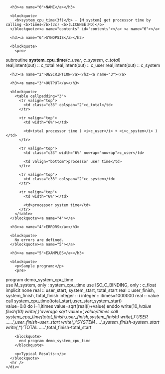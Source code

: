 <?
<body?>
<!DOCTYPE html PUBLIC "-//W3C//DTD XHTML 1.0 Transitional//EN"
    "http://www.w3.org/TR/xhtml1/DTD/xhtml1-transitional.dtd">

<html xmlns="http://www.w3.org/1999/xhtml">
<head>
  <meta name="generator" content="HTML Tidy for Cygwin (vers 25 March 2009), see www.w3.org" />

  <title></title>
</head>

<body>
  <div id="Container">
    <div id="Content">
      <div class="c32"></div><a name="0"></a>

      <h3><a name="0">NAME</a></h3>

      <blockquote>
        <b>system_cpu_time(3f)</b> - [M_system] get processor time by calling <b>times</b>(3c) <b>(LICENSE:PD)</b>
      </blockquote><a name="contents" id="contents"></a> <a name="6"></a>

      <h3><a name="6">SYNOPSIS</a></h3>

      <blockquote>
        <pre>
subroutine <b>system_cpu_time</b>(<i>c_user</i>, <i>c_system</i>, <i>c_total</i>)
<br />        real,intent(out) :: c_total
        real,intent(out) :: c_user
        real,intent(out) :: c_system
<br />
</pre>
      </blockquote><a name="2"></a>

      <h3><a name="2">DESCRIPTION</a></h3><a name="3"></a>

      <h3><a name="3">OUTPUT</a></h3>

      <blockquote>
        <table cellpadding="3">
          <tr valign="top">
            <td class="c33" colspan="2">c_total</td>
          </tr>

          <tr valign="top">
            <td width="6%"></td>

            <td>total processor time ( <i>c_user</i> + <i>c_system</i> )</td>
          </tr>

          <tr valign="top">
            <td class="c33" width="6%" nowrap="nowrap">c_user</td>

            <td valign="bottom">processor user time</td>
          </tr>

          <tr valign="top">
            <td class="c33" colspan="2">c_system</td>
          </tr>

          <tr valign="top">
            <td width="6%"></td>

            <td>processor system time</td>
          </tr>
        </table>
      </blockquote><a name="4"></a>

      <h3><a name="4">ERRORS</a></h3>

      <blockquote>
        No errors are defined.
      </blockquote><a name="5"></a>

      <h3><a name="5">EXAMPLES</a></h3>

      <blockquote>
        <p>Sample program:</p>
        <pre>
   program demo_system_cpu_time
<br />   use M_system, only : system_cpu_time
   use ISO_C_BINDING, only : c_float
   implicit none
   real    :: user_start, system_start, total_start
   real    :: user_finish, system_finish, total_finish
   integer :: i
   integer :: itimes=1000000
   real    :: value
<br />      call system_cpu_time(total_start,user_start,system_start)
<br />      value=0.0
      do i=1,itimes
         value=sqrt(real(i)+value)
      enddo
      write(10,*)value
      flush(10)
      write(*,*)'average sqrt value=',value/itimes
      call system_cpu_time(total_finish,user_finish,system_finish)
      write(*,*)'USER ......',user_finish-user_start
      write(*,*)'SYSTEM ....',system_finish-system_start
      write(*,*)'TOTAL .....',total_finish-total_start
<br />
</pre>

        <blockquote>
          end program demo_system_cpu_time
        </blockquote>

        <p>Typical Results:</p>
      </blockquote>
      <hr />
    </div>
  </div>
</body>
</html>
